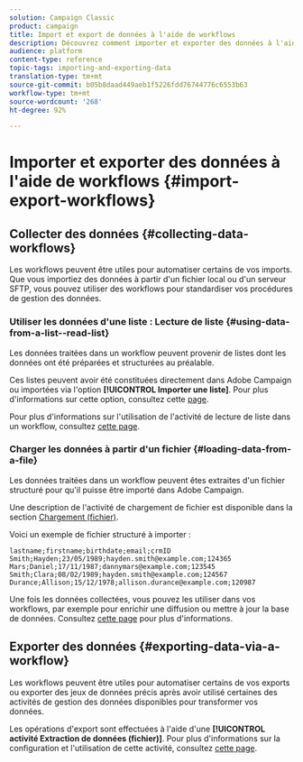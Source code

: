 ```yaml
---
solution: Campaign Classic
product: campaign
title: Import et export de données à l'aide de workflows
description: Découvrez comment importer et exporter des données à l'aide de workflows dans Campaign Classic.
audience: platform
content-type: reference
topic-tags: importing-and-exporting-data
translation-type: tm+mt
source-git-commit: b05b8daad449aeb1f5226fdd76744776c6553b63
workflow-type: tm+mt
source-wordcount: '268'
ht-degree: 92%

---
```



# Importer et exporter des données à l&#39;aide de workflows {#import-export-workflows}

## Collecter des données {#collecting-data-workflows}

Les workflows peuvent être utiles pour automatiser certains de vos imports. Que vous importiez des données à partir d&#39;un fichier local ou d&#39;un serveur SFTP, vous pouvez utiliser des workflows pour standardiser vos procédures de gestion des données.

### Utiliser les données d&#39;une liste : Lecture de liste {#using-data-from-a-list--read-list}

Les données traitées dans un workflow peuvent provenir de listes dont les données ont été préparées et structurées au préalable.

Ces listes peuvent avoir été constituées directement dans Adobe Campaign ou importées via l&#39;option **[!UICONTROL Importer une liste]**. Pour plus d&#39;informations sur cette option, consultez cette [page](../../platform/using/about-generic-imports-exports.md).

Pour plus d&#39;informations sur l&#39;utilisation de l&#39;activité de lecture de liste dans un workflow, consultez [cette page](../../workflow/using/read-list.md).

### Charger les données à partir d&#39;un fichier {#loading-data-from-a-file}

Les données traitées dans un workflow peuvent êtes extraites d&#39;un fichier structuré pour qu&#39;il puisse être importé dans Adobe Campaign.

Une description de l&#39;activité de chargement de fichier est disponible dans la section [Chargement (fichier)](../../workflow/using/data-loading--file-.md).

Voici un exemple de fichier structuré à importer :

```
lastname;firstname;birthdate;email;crmID
Smith;Hayden;23/05/1989;hayden.smith@example.com;124365
Mars;Daniel;17/11/1987;dannymars@example.com;123545
Smith;Clara;08/02/1989;hayden.smith@example.com;124567
Durance;Allison;15/12/1978;allison.durance@example.com;120987
```

Une fois les données collectées, vous pouvez les utiliser dans vos workflows, par exemple pour enrichir une diffusion ou mettre à jour la base de données. Consultez [cette page](../../workflow/using/how-to-use-workflow-data.md) pour plus d&#39;informations.

## Exporter des données {#exporting-data-via-a-workflow}

Les workflows peuvent être utiles pour automatiser certains de vos exports ou exporter des jeux de données précis après avoir utilisé certaines des activités de gestion des données disponibles pour transformer vos données.

Les opérations d&#39;export sont effectuées à l&#39;aide d&#39;une **[!UICONTROL activité Extraction de données (fichier)]**. Pour plus d&#39;informations sur la configuration et l&#39;utilisation de cette activité, consultez [cette page](../../workflow/using/extraction--file-.md).
